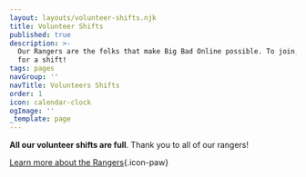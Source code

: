 ```yaml
---
layout: layouts/volunteer-shifts.njk
title: Volunteer Shifts
published: true
description: >-
  Our Rangers are the folks that make Big Bad Online possible. To join, sign up
  for a shift!
tags: pages
navGroup: ''
navTitle: Volunteers Shifts
order: 1
icon: calendar-clock
ogImage: ''
_template: page
---
```


**All our volunteer shifts are full**. Thank you to all of our rangers!

<!--Our Rangers are the folks that make Big Bad Con and Big Bad Online possible. To join, sign up for one or more shift below!

you must first [sign up as a volunteer](/rangers/#signup). Once you are registered you can book a shift below! -->

[Learn more about the Rangers](/rangers){.icon-paw}
